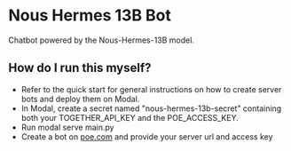 # Nous Hermes 13B Bot

Chatbot powered by the Nous-Hermes-13B model.

## How do I run this myself?

- Refer to the quick start for general instructions on how to create server bots and
  deploy them on Modal.
- In Modal, create a secret named "nous-hermes-13b-secret" containing both your
  TOGETHER_API_KEY and the POE_ACCESS_KEY.
- Run modal serve main.py
- Create a bot on [poe.com](https://poe.com/create_bot?server=1) and provide your server
  url and access key
